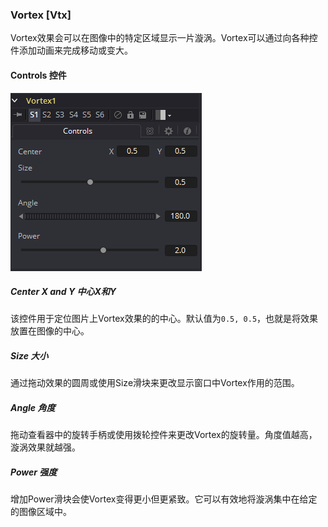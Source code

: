 ### Vortex [Vtx]

Vortex效果会可以在图像中的特定区域显示一片漩涡。Vortex可以通过向各种控件添加动画来完成移动或变大。

#### Controls 控件

![Vtx_Controls](images/Vtx_Controls.png)

##### Center X and Y 中心X和Y

该控件用于定位图片上Vortex效果的的中心。默认值为`0.5, 0.5`，也就是将效果放置在图像的中心。

##### Size 大小

通过拖动效果的圆周或使用Size滑块来更改显示窗口中Vortex作用的范围。

##### Angle 角度

拖动查看器中的旋转手柄或使用拨轮控件来更改Vortex的旋转量。角度值越高，漩涡效果就越强。

##### Power 强度

增加Power滑块会使Vortex变得更小但更紧致。它可以有效地将漩涡集中在给定的图像区域中。

